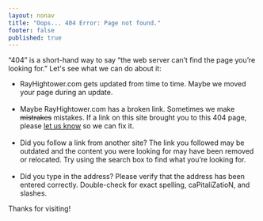 ```yaml
---
layout: nonav
title: "Oops... 404 Error: Page not found."
footer: false
published: true
---
```


  <p>&#8220;404&#8221; is a short-hand way to say &#8220;the web server can&#8217;t find the page you&#8217;re looking for.&#8221; Let's see what we can do about it:</p>

<ul>
  <li>RayHightower.com gets updated from time to time. Maybe we moved your page during an update.</li>
  <br/>
  <li>Maybe RayHightower.com has a broken link. Sometimes we make <strike>mistrakes</strike> mistakes. If a link on this site brought you to this 404 page, please <a href="/contact">let us know</a> so we can fix it.</li>
  <br/>
  <li>Did you follow a link from another site? The link you followed may be outdated and the content you were looking for may have been removed or relocated. Try using the search box to find what you’re looking for.</li>
  <br/>
  <li>Did you type in the address? Please verify that the address has been entered correctly. Double-check for exact spelling, caPitaliZatioN, and slashes.</li>
</ul>

<p>Thanks for visiting!</p>
